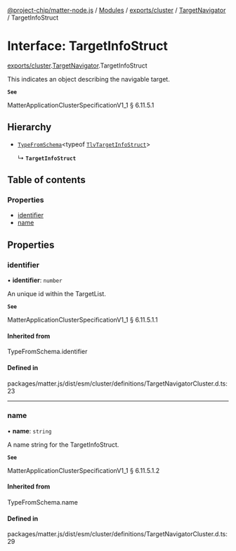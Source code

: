 [@project-chip/matter-node.js](../README.md) / [Modules](../modules.md) / [exports/cluster](../modules/exports_cluster.md) / [TargetNavigator](../modules/exports_cluster.TargetNavigator.md) / TargetInfoStruct

# Interface: TargetInfoStruct

[exports/cluster](../modules/exports_cluster.md).[TargetNavigator](../modules/exports_cluster.TargetNavigator.md).TargetInfoStruct

This indicates an object describing the navigable target.

**`See`**

MatterApplicationClusterSpecificationV1_1 § 6.11.5.1

## Hierarchy

- [`TypeFromSchema`](../modules/exports_tlv.md#typefromschema)\<typeof [`TlvTargetInfoStruct`](../modules/exports_cluster.TargetNavigator.md#tlvtargetinfostruct)\>

  ↳ **`TargetInfoStruct`**

## Table of contents

### Properties

- [identifier](exports_cluster.TargetNavigator.TargetInfoStruct.md#identifier)
- [name](exports_cluster.TargetNavigator.TargetInfoStruct.md#name)

## Properties

### identifier

• **identifier**: `number`

An unique id within the TargetList.

**`See`**

MatterApplicationClusterSpecificationV1_1 § 6.11.5.1.1

#### Inherited from

TypeFromSchema.identifier

#### Defined in

packages/matter.js/dist/esm/cluster/definitions/TargetNavigatorCluster.d.ts:23

___

### name

• **name**: `string`

A name string for the TargetInfoStruct.

**`See`**

MatterApplicationClusterSpecificationV1_1 § 6.11.5.1.2

#### Inherited from

TypeFromSchema.name

#### Defined in

packages/matter.js/dist/esm/cluster/definitions/TargetNavigatorCluster.d.ts:29

